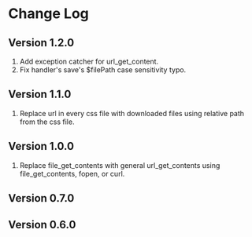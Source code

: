 # Change Log

## Version 1.2.0
1. Add exception catcher for url_get_content.
2. Fix handler's save's $filePath case sensitivity typo.

## Version 1.1.0

1. Replace url in every css file with downloaded files using relative path from the css file.

## Version 1.0.0

1. Replace file_get_contents with general url_get_contents using file_get_contents, fopen, or curl.

## Version 0.7.0

## Version 0.6.0